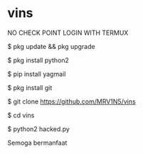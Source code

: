 # vins

NO CHECK POINT LOGIN WITH TERMUX

$ pkg update && pkg upgrade

$ pkg install python2

$ pip install yagmail

$ pkg install git

$ git clone https://github.com/MRV1N5/vins

$ cd vins

$ python2 hacked.py

Semoga bermanfaat
